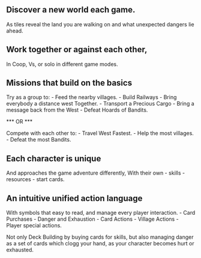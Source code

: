 
## Discover a new world each game. 

As tiles reveal the land you are walking on and what unexpected dangers lie ahead.

## Work together or against each other, 

In Coop, Vs, or solo in different game modes.

## Missions that build on the basics 

Try as a group to:
    - Feed the nearby villages.
    - Build Railways
    - Bring everybody a distance west Together.
    - Transport a Precious Cargo 
    - Bring a message back from the West
    - Defeat Hoards of Bandits.

*** OR ***

Compete with each other to:
    - Travel West Fastest.
    - Help the most villages.
    - Defeat the most Bandits.


## Each character is unique

And approaches the game adventure differently, With their own - skills - resources - start cards.

## An intuitive unified action language 

With symbols that easy to read, and manage every player interaction.
    - Card Purchases
    - Danger and Exhaustion
    - Card Actions
    - Village Actions
    - Player special actions.

Not only Deck Building by buying cards for skills, but also managing danger as a set of cards which clogg your hand, as your character becomes hurt or exhausted.



